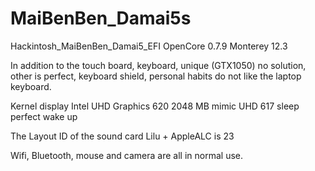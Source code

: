 # MaiBenBen_Damai5s

Hackintosh_MaiBenBen_Damai5_EFI OpenCore 0.7.9 Monterey 12.3

In addition to the touch board, keyboard, unique (GTX1050) no solution, other is perfect, keyboard shield, personal habits do not like the laptop keyboard.

Kernel display Intel UHD Graphics 620 2048 MB mimic UHD 617 sleep perfect wake up

The Layout ID of the sound card Lilu + AppleALC is 23

Wifi, Bluetooth, mouse and camera are all in normal use.
